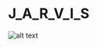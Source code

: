 # J_A_R_V_I_S
![alt text](https://vignette.wikia.nocookie.net/marvelcinematicuniverse/images/b/b0/JuARaVeInSy.png/revision/latest/top-crop/width/720/height/900?cb=20120722164138)
